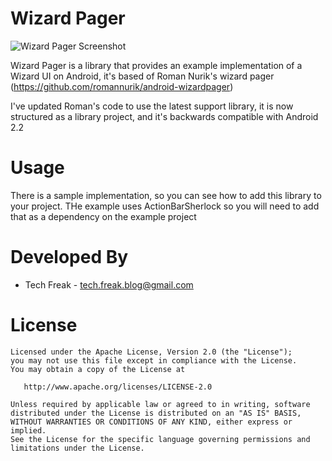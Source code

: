 Wizard Pager
=================

![Wizard Pager Screenshot](https://lh3.googleusercontent.com/-_-Sv3J3bdcc/UdeUUDd1TjI/AAAAAAAAEEo/yproJ-EbCJg/w412-h716-no/wizardPager.png)

Wizard Pager is a library that provides an example implementation of a Wizard UI on Android, it's based of Roman Nurik's wizard pager (https://github.com/romannurik/android-wizardpager)

I've updated Roman's code to use the latest support library, it is now structured as a library project, and it's backwards compatible with Android 2.2


Usage
============

There is a sample implementation, so you can see how to add this library to your project. THe example uses ActionBarSherlock so you will need to add that as a dependency on the example project

Developed By
============

* Tech Freak - <tech.freak.blog@gmail.com>


License
=======

    Licensed under the Apache License, Version 2.0 (the "License");
    you may not use this file except in compliance with the License.
    You may obtain a copy of the License at

       http://www.apache.org/licenses/LICENSE-2.0

    Unless required by applicable law or agreed to in writing, software
    distributed under the License is distributed on an "AS IS" BASIS,
    WITHOUT WARRANTIES OR CONDITIONS OF ANY KIND, either express or implied.
    See the License for the specific language governing permissions and
    limitations under the License.
